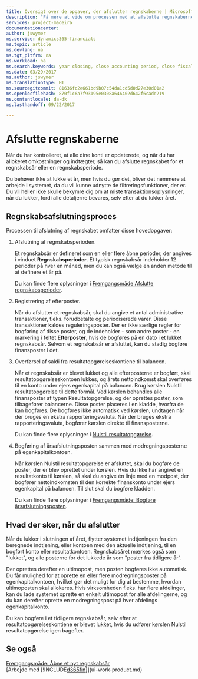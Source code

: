 ```yaml
---
title: Oversigt over de opgaver, der afslutter regnskaberne | Microsoft Docs
description: "Få mere at vide om processen med at afslutte regnskaberne for et regnskabsår eller en -periode, og hvad der sker, når du lukker ved årets afslutning."
services: project-madeira
documentationcenter: 
author: jswymer
ms.service: dynamics365-financials
ms.topic: article
ms.devlang: na
ms.tgt_pltfrm: na
ms.workload: na
ms.search.keywords: year closing, close accounting period, close fiscal year, bank account detailed trial balance
ms.date: 03/29/2017
ms.author: jswymer
ms.translationtype: HT
ms.sourcegitcommit: 81636fc2e661bd9b07c54da1cd5d0d27e30d01a2
ms.openlocfilehash: 870f1c6a7f93195e0308a646402d642f6cadd219
ms.contentlocale: da-dk
ms.lasthandoff: 09/22/2017

---
```

# <a name="closing-the-books"></a>Afslutte regnskaberne
Når du har kontrolleret, at alle dine konti er opdaterede, og når du har allokeret omkostninger og indtægter, så kan du afslutte regnskabet for et regnskabsår eller en regnskabsperiode.

Du behøver ikke at lukke et år, men hvis du gør det, bliver det nemmere at arbejde i systemet, da du vil kunne udnytte de filtreringsfunktioner, der er. Du vil heller ikke skulle bekymre dig om at miste transaktionsoplysninger, når du lukker, fordi alle detaljerne bevares, selv efter at du lukker året.

## <a name="closing-book-process"></a>Regnskabsafslutningsproces
Processen til afslutning af regnskabet omfatter disse hovedopgaver:

1. Afslutning af regnskabsperioden.

    Et regnskabsår er defineret som en eller flere åbne perioder, der angives i vinduet **Regnskabsperioder**. Et typisk regnskabsår indeholder 12 perioder på hver en måned, men du kan også vælge en anden metode til at definere et år på.

    Du kan finde flere oplysninger i [Fremgangsmåde Afslutte regnskabsperioder](year-close-account-periods.md).
2. Registrering af efterposter.

    Når du afslutter et regnskabsår, skal du angive et antal administrative transaktioner, f.eks. forudbetalte og periodiserede varer. Disse transaktioner kaldes reguleringsposter. Der er ikke særlige regler for bogføring af disse poster, og de indeholder - som andre poster - en markering i feltet **Efterposter**, hvis de bogføres på en dato i et lukket regnskabsår. Selvom et regnskabsår er afsluttet, kan du stadig bogføre finansposter i det.
3. Overførsel af saldi fra resultatopgørelseskontiene til balancen.

    Når et regnskabsår er blevet lukket og alle efterposterne er bogført, skal resultatopgørelseskontoen lukkes, og årets nettoindkomst skal overføres til en konto under ejers egenkapital på balancen. Brug kørslen Nulstil resultatopgørelse til dette formål. Ved kørslen behandles alle finansposter af typen Resultatopgørelse, og der oprettes poster, som tilbagefører balancerne. Disse poster placeres i en kladde, hvorfra de kan bogføres. De bogføres ikke automatisk ved kørslen, undtagen når der bruges en ekstra rapporteringsvaluta. Når der bruges ekstra rapporteringsvaluta, bogfører kørslen direkte til finansposterne.

    Du kan finde flere oplysninger i [Nulstil resultatopgørelse](year-close-income-statement.md).
4. Bogføring af årsafslutningsposten sammen med modregningsposterne på egenkapitalkontoen.

    Når kørslen Nulstil resultatopgørelse er afsluttet, skal du bogføre de poster, der er blev oprettet under kørslen. Hvis du ikke har angivet en resultatkonto til kørslen, så skal du angive én linje med en modpost, der bogfører nettoindkomsten til den korrekte finanskonto under ejers egenkapital på balancen. Til slut skal du bogføre kladden.

    Du kan finde flere oplysninger i [Fremgangsmåde: Bogføre årsafslutningsposten](year-how-post-year-end-close-entry.md).

## <a name="what-happens-when-you-close"></a>Hvad der sker, når du afslutter
Når du lukker i slutningen af året, flytter systemet indtjeningen fra den beregnede indtjening, eller kontoen med den aktuelle indtjening, til en bogført konto eller resultatkontoen. Regnskabsåret mærkes også som "lukket", og alle posterne for det lukkede år som "poster fra tidligere år".

Der oprettes derefter en ultimopost, men posten bogføres ikke automatisk. Du får mulighed for at oprette en eller flere modregningsposter på egenkapitalkontoen, hvilket gør det muligt for dig at bestemme, hvordan ultimoposten skal allokeres. Hvis virksomheden f.eks. har flere afdelinger, kan du lade systemet oprette en enkelt ultimopost for alle afdelingerne, og du kan derefter oprette en modregningspost på hver afdelings egenkapitalkonto.

Du kan bogføre i et tidligere regnskabsår, selv efter at resultatopgørelseskontiene er blevet lukket, hvis du udfører kørslen Nulstil resultatopgørelse igen bagefter.

## <a name="see-also"></a>Se også
[Fremgangsmåde: Åbne et nyt regnskabsår](finance-how-open-new-fiscal-year.md)  
[Arbejde med [!INCLUDE[d365fin](includes/d365fin_md.md)]](ui-work-product.md)

